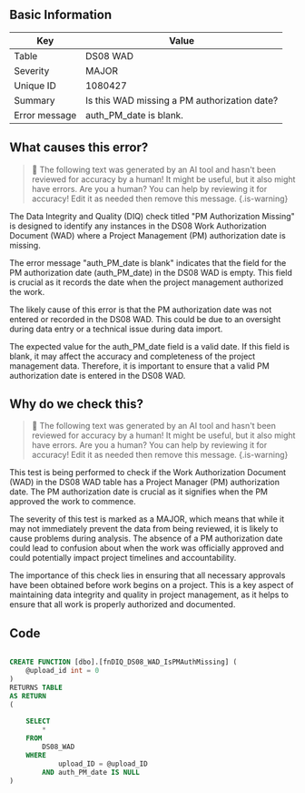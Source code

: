 ## Basic Information
| Key         | Value          |
|-------------|----------------|
| Table       | DS08 WAD |
| Severity    | MAJOR |
| Unique ID   | 1080427   |
| Summary     | Is this WAD missing a PM authorization date? |
| Error message | auth_PM_date is blank. |

## What causes this error?

> :robot: The following text was generated by an AI tool and hasn't been reviewed for accuracy by a human! It might be useful, but it also might have errors. Are you a human? You can help by reviewing it for accuracy! Edit it as needed then remove this message.
{.is-warning}

The Data Integrity and Quality (DIQ) check titled "PM Authorization Missing" is designed to identify any instances in the DS08 Work Authorization Document (WAD) where a Project Management (PM) authorization date is missing. 

The error message "auth_PM_date is blank" indicates that the field for the PM authorization date (auth_PM_date) in the DS08 WAD is empty. This field is crucial as it records the date when the project management authorized the work. 

The likely cause of this error is that the PM authorization date was not entered or recorded in the DS08 WAD. This could be due to an oversight during data entry or a technical issue during data import. 

The expected value for the auth_PM_date field is a valid date. If this field is blank, it may affect the accuracy and completeness of the project management data. Therefore, it is important to ensure that a valid PM authorization date is entered in the DS08 WAD.
## Why do we check this?

> :robot: The following text was generated by an AI tool and hasn't been reviewed for accuracy by a human! It might be useful, but it also might have errors. Are you a human? You can help by reviewing it for accuracy! Edit it as needed then remove this message.
{.is-warning}

This test is being performed to check if the Work Authorization Document (WAD) in the DS08 WAD table has a Project Manager (PM) authorization date. The PM authorization date is crucial as it signifies when the PM approved the work to commence. 

The severity of this test is marked as a MAJOR, which means that while it may not immediately prevent the data from being reviewed, it is likely to cause problems during analysis. The absence of a PM authorization date could lead to confusion about when the work was officially approved and could potentially impact project timelines and accountability.

The importance of this check lies in ensuring that all necessary approvals have been obtained before work begins on a project. This is a key aspect of maintaining data integrity and quality in project management, as it helps to ensure that all work is properly authorized and documented.
## Code

```sql

CREATE FUNCTION [dbo].[fnDIQ_DS08_WAD_IsPMAuthMissing] (
	@upload_id int = 0
)
RETURNS TABLE
AS RETURN
(
	
	SELECT 
		*
	FROM
		DS08_WAD
	WHERE
			upload_ID = @upload_ID
		AND auth_PM_date IS NULL
)
```
